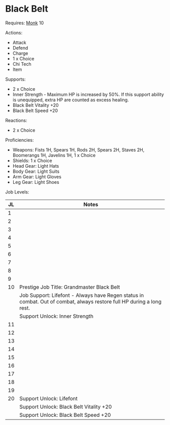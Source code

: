 # Black Belt

Requires: [Monk](/Jobs/JobDetails/Monk.md) 10

Actions:

- Attack
- Defend
- Charge
- 1 x Choice
- Chi Tech
- Item

Supports:

- 2 x Choice
- Inner Strength - Maximum HP is increased by 50%. If this support ability is unequipped, extra HP are counted as excess healing.
- Black Belt Vitality +20
- Black Belt Speed +20

Reactions:

- 2 x Choice

Proficiencies:

- Weapons: Fists 1H, Spears 1H, Rods 2H, Spears 2H, Staves 2H, Boomerangs 1H, Javelins 1H, 1 x Choice
- Shields: 1 x Choice
- Head Gear: Light Hats
- Body Gear: Light Suits
- Arm Gear: Light Gloves
- Leg Gear: Light Shoes

Job Levels:

| JL | Notes |
| --- | --- |
| 1 | 
| 2 | 
| 3 | 
| 4 | 
| 5 | 
| 6 | 
| 7 | 
| 8 | 
| 9 | 
| 10 | Prestige Job Title: Grandmaster Black Belt
|    | Job Support: Lifefont - Always have Regen status in combat. Out of combat, always restore full HP during a long rest.
|    | Support Unlock: Inner Strength
| 11 | 
| 12 | 
| 13 | 
| 14 | 
| 15 | 
| 16 | 
| 17 | 
| 18 | 
| 19 | 
| 20 | Support Unlock: Lifefont
|    | Support Unlock: Black Belt Vitality +20
|    | Support Unlock: Black Belt Speed +20
